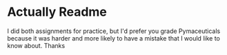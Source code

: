 # Actually Readme

I did both assignments for practice, but I'd prefer you grade Pymaceuticals because it was harder and more likely to have a mistake that I would like to know about. Thanks
